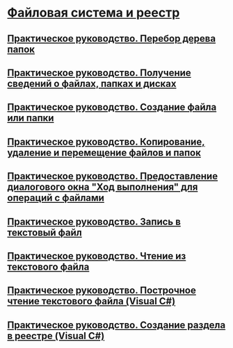 # [Файловая система и реестр](index.md)
## [Практическое руководство. Перебор дерева папок](how-to-iterate-through-a-directory-tree.md)
## [Практическое руководство. Получение сведений о файлах, папках и дисках](how-to-get-information-about-files-folders-and-drives.md)
## [Практическое руководство. Создание файла или папки](how-to-create-a-file-or-folder.md)
## [Практическое руководство. Копирование, удаление и перемещение файлов и папок](how-to-copy-delete-and-move-files-and-folders.md)
## [Практическое руководство. Предоставление диалогового окна "Ход выполнения" для операций с файлами](how-to-provide-a-progress-dialog-box-for-file-operations.md)
## [Практическое руководство. Запись в текстовый файл](how-to-write-to-a-text-file.md)
## [Практическое руководство. Чтение из текстового файла](how-to-read-from-a-text-file.md)
## [Практическое руководство. Построчное чтение текстового файла (Visual C#)](how-to-read-a-text-file-one-line-at-a-time.md)
## [Практическое руководство. Создание раздела в реестре (Visual C#)](how-to-create-a-key-in-the-registry.md)
